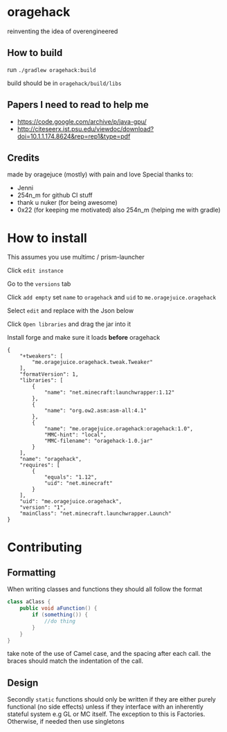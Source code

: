 # oragehack
reinventing the idea of overengineered

## How to build
run `./gradlew oragehack:build`

build should be in `oragehack/build/libs`

## Papers I need to read to help me
- https://code.google.com/archive/p/java-gpu/
- http://citeseerx.ist.psu.edu/viewdoc/download?doi=10.1.1.174.8624&rep=rep1&type=pdf

## Credits
made by oragejuce (mostly) with pain and love
Special thanks to:
- Jenni
- 254n_m for github CI stuff
- thank u nuker (for being awesome)
- 0x22 (for keeping me motivated) also 254n_m (helping me with gradle)

# How to install

This assumes you use multimc / prism-launcher

Click `edit instance`

Go to the `versions` tab

Click `add empty`
set `name` to `oragehack` and `uid` to `me.oragejuice.oragehack`

Select `edit` and replace with the Json below

Click `Open libraries` and drag the jar into it

Install forge and make sure it loads **before** oragehack
```
{
    "+tweakers": [
        "me.oragejuice.oragehack.tweak.Tweaker"
    ], 
    "formatVersion": 1,
    "libraries": [
        {
            "name": "net.minecraft:launchwrapper:1.12"
        },
        {
            "name": "org.ow2.asm:asm-all:4.1"
        },
        {
            "name": "me.oragejuice.oragehack:oragehack:1.0",
            "MMC-hint": "local",
            "MMC-filename": "oragehack-1.0.jar"
        }
    ],
    "name": "oragehack",
    "requires": [
        {
            "equals": "1.12",
            "uid": "net.minecraft"
        }
    ],
    "uid": "me.oragejuice.oragehack",
    "version": "1",
    "mainClass": "net.minecraft.launchwrapper.Launch"
}
```


# Contributing

## Formatting
When writing classes and functions they should all follow the format
```java
class aClass {
    public void aFunction() {
        if (something()) {
            //do thing
        }
    }
}
```
take note of the use of Camel case, and the spacing after each call.
the braces should match the indentation of the call.

## Design
Secondly `static` functions should only be written if they are either purely functional (no side effects)
unless if they interface with an inherently stateful system
e.g GL or MC itself. The exception to this is Factories.
Otherwise, if needed then use singletons


